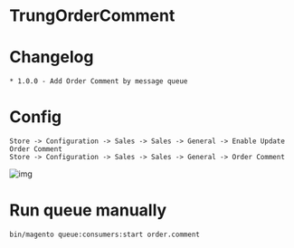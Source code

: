# TrungOrderComment

# Changelog
    * 1.0.0 - Add Order Comment by message queue

# Config 
    Store -> Configuration -> Sales -> Sales -> General -> Enable Update Order Comment
    Store -> Configuration -> Sales -> Sales -> General -> Order Comment
   ![img](https://user-images.githubusercontent.com/15412007/140307877-6f750688-22de-4430-961d-b93330e07cff.png)

# Run queue manually 
    bin/magento queue:consumers:start order.comment
   
